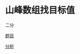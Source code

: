 # 山峰数组找目标值

二分

[题目](https://leetcode.com/problems/find-in-mountain-array/)

[分析](https://www.bilibili.com/video/BV1m5411V7x7)